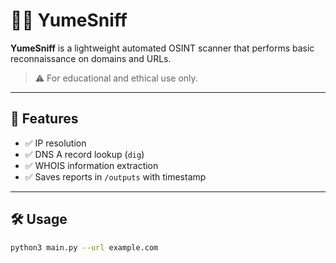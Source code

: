 # 🕵️‍♂️ YumeSniff

**YumeSniff** is a lightweight automated OSINT scanner that performs basic reconnaissance on domains and URLs.

> ⚠️ For educational and ethical use only.

---

## 🚀 Features

- ✅ IP resolution
- ✅ DNS A record lookup (`dig`)
- ✅ WHOIS information extraction
- ✅ Saves reports in `/outputs` with timestamp

---

## 🛠️ Usage

```bash
python3 main.py --url example.com
